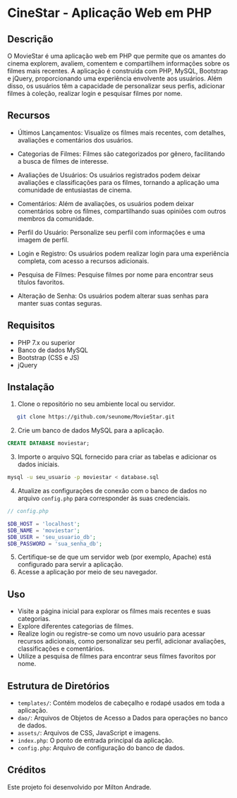 # CineStar - Aplicação Web em PHP

## Descrição

<p>O MovieStar é uma aplicação web em PHP que permite que os amantes do cinema explorem, avaliem, comentem e compartilhem informações sobre os filmes mais recentes.
A aplicação é construída com PHP, MySQL, Bootstrap e jQuery, proporcionando uma experiência envolvente aos usuários. Além disso,
os usuários têm a capacidade de personalizar seus perfis, adicionar filmes à coleção, realizar login e pesquisar filmes por nome.</p>

## Recursos

* Últimos Lançamentos: Visualize os filmes mais recentes, com detalhes, avaliações e comentários dos usuários.

* Categorias de Filmes: Filmes são categorizados por gênero, facilitando a busca de filmes de interesse.

* Avaliações de Usuários: Os usuários registrados podem deixar avaliações e classificações para os filmes, tornando a aplicação uma comunidade de entusiastas de cinema.

* Comentários: Além de avaliações, os usuários podem deixar comentários sobre os filmes, compartilhando suas opiniões com outros membros da comunidade.

* Perfil do Usuário: Personalize seu perfil com informações e uma imagem de perfil.

* Login e Registro: Os usuários podem realizar login para uma experiência completa, com acesso a recursos adicionais.

* Pesquisa de Filmes: Pesquise filmes por nome para encontrar seus títulos favoritos.

* Alteração de Senha: Os usuários podem alterar suas senhas para manter suas contas seguras.

## Requisitos

* PHP 7.x ou superior
* Banco de dados MySQL
* Bootstrap (CSS e JS)
* jQuery

## Instalação
 1. Clone o repositório no seu ambiente local ou servidor.

```bash
   git clone https://github.com/seunome/MovieStar.git
```

2. Crie um banco de dados MySQL para a aplicação.

```sql
CREATE DATABASE moviestar;
```

3. Importe o arquivo SQL fornecido para criar as tabelas e adicionar os dados iniciais.
```bash
mysql -u seu_usuario -p moviestar < database.sql
```

4. Atualize as configurações de conexão com o banco de dados no arquivo `config.php` para corresponder às suas credenciais.

```php
// config.php

$DB_HOST = 'localhost';
$DB_NAME = 'moviestar';
$DB_USER = 'seu_usuario_db';
$DB_PASSWORD = 'sua_senha_db';
```

5. Certifique-se de que um servidor web (por exemplo, Apache) está configurado para servir a aplicação.
6. Acesse a aplicação por meio de seu navegador.

## Uso
* Visite a página inicial para explorar os filmes mais recentes e suas categorias.
* Explore diferentes categorias de filmes.
* Realize login ou registre-se como um novo usuário para acessar recursos adicionais, como personalizar seu perfil, adicionar avaliações, classificações e comentários.
* Utilize a pesquisa de filmes para encontrar seus filmes favoritos por nome.

## Estrutura de Diretórios
* `templates/`: Contém modelos de cabeçalho e rodapé usados em toda a aplicação.
* `dao/`: Arquivos de Objetos de Acesso a Dados para operações no banco de dados.
* `assets/`: Arquivos de CSS, JavaScript e imagens.
* `index.php`: O ponto de entrada principal da aplicação.
* `config.php`: Arquivo de configuração do banco de dados.


## Créditos
<p>Este projeto foi desenvolvido por Milton Andrade.</p>



